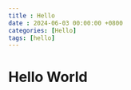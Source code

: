 ```yaml
---
title : Hello
date : 2024-06-03 00:00:00 +0800
categories: [Hello]
tags: [hello]
---
```


# Hello World
